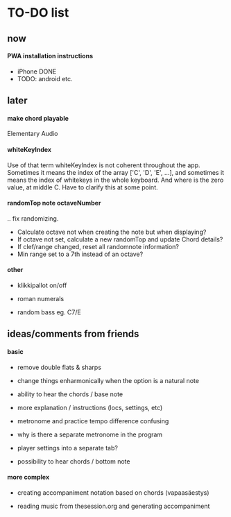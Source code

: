 # TO-DO list

## now

#### PWA installation instructions

- iPhone DONE
- TODO: android etc.

## later

#### make chord playable

Elementary Audio

#### whiteKeyIndex

Use of that term whiteKeyIndex is not coherent throughout the app. Sometimes it means the index of the array ['C', 'D', 'E', ...], and sometimes it means the index of whitekeys in the whole keyboard. And where is the zero value, at middle C. Have to clarify this at some point.

#### randomTop note octaveNumber

.. fix randomizing.

- Calculate octave not when creating the note but when displaying?
- If octave not set, calculate a new randomTop and update Chord details?
- If clef/range changed, reset all randomnote information?
- Min range set to a 7th instead of an octave?

#### other

- klikkipallot on/off

- roman numerals

- random bass eg. C7/E

## ideas/comments from friends

#### basic

- remove double flats & sharps

- change things enharmonically when the option is a natural note

- ability to hear the chords / base note

- more explanation / instructions (locs, settings, etc)

- metronome and practice tempo difference confusing

- why is there a separate metronome in the program

- player settings into a separate tab?

- possibility to hear chords / bottom note

#### more complex

- creating accompaniment notation based on chords (vapaasäestys)

- reading music from thesession.org and generating accompaniment
